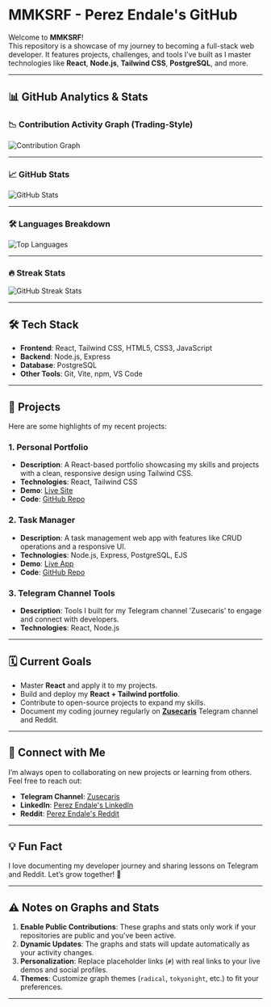 # MMKSRF - Perez Endale's GitHub

Welcome to **MMKSRF**!  
This repository is a showcase of my journey to becoming a full-stack web developer. It features projects, challenges, and tools I’ve built as I master technologies like **React**, **Node.js**, **Tailwind CSS**, **PostgreSQL**, and more.

---

## 📊 GitHub Analytics & Stats

### 📉 Contribution Activity Graph (Trading-Style)
![Contribution Graph](https://github.com/PerezEndale/PerezEndale/raw/main/github-contribution-grid-snake.svg)

---

### 📈 GitHub Stats
![GitHub Stats](https://github-readme-stats.vercel.app/api?username=PerezEndale&show_icons=true&theme=radical)

---

### 🛠️ Languages Breakdown
![Top Languages](https://github-readme-stats.vercel.app/api/top-langs/?username=PerezEndale&layout=compact&theme=tokyonight)

---

### 🔥 Streak Stats
![GitHub Streak Stats](https://github-readme-streak-stats.herokuapp.com/?user=PerezEndale&theme=highcontrast)

---

## 🛠️ Tech Stack

- **Frontend**: React, Tailwind CSS, HTML5, CSS3, JavaScript  
- **Backend**: Node.js, Express  
- **Database**: PostgreSQL  
- **Other Tools**: Git, Vite, npm, VS Code  

---

## 🚀 Projects

Here are some highlights of my recent projects:

### 1. **Personal Portfolio**
   - **Description**: A React-based portfolio showcasing my skills and projects with a clean, responsive design using Tailwind CSS.  
   - **Technologies**: React, Tailwind CSS  
   - **Demo**: [Live Site](#)  
   - **Code**: [GitHub Repo](#)  

### 2. **Task Manager**
   - **Description**: A task management web app with features like CRUD operations and a responsive UI.  
   - **Technologies**: Node.js, Express, PostgreSQL, EJS  
   - **Demo**: [Live App](#)  
   - **Code**: [GitHub Repo](#)  

### 3. **Telegram Channel Tools**
   - **Description**: Tools I built for my Telegram channel 'Zusecaris' to engage and connect with developers.  
   - **Technologies**: React, Node.js  

---

## 🗓️ Current Goals

- Master **React** and apply it to my projects.  
- Build and deploy my **React + Tailwind portfolio**.  
- Contribute to open-source projects to expand my skills.  
- Document my coding journey regularly on **[Zusecaris](#)** Telegram channel and Reddit.  

---

## 🤝 Connect with Me

I’m always open to collaborating on new projects or learning from others. Feel free to reach out:

- **Telegram Channel**: [Zusecaris](#)  
- **LinkedIn**: [Perez Endale's LinkedIn](#)  
- **Reddit**: [Perez Endale's Reddit](#)  

---

## 💡 Fun Fact

I love documenting my developer journey and sharing lessons on Telegram and Reddit. Let’s grow together! 🚀

---

## ⚠️ Notes on Graphs and Stats

1. **Enable Public Contributions**: These graphs and stats only work if your repositories are public and you’ve been active.  
2. **Dynamic Updates**: The graphs and stats will update automatically as your activity changes.  
3. **Personalization**: Replace placeholder links (`#`) with real links to your live demos and social profiles.  
4. **Themes**: Customize graph themes (`radical`, `tokyonight`, etc.) to fit your preferences.

---
